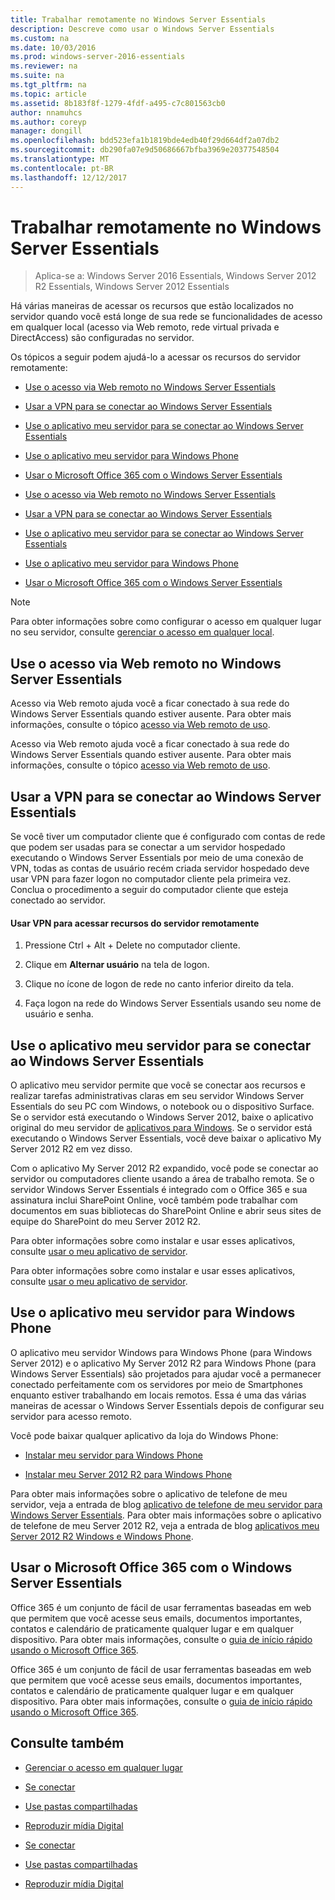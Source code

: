 ```yaml
---
title: Trabalhar remotamente no Windows Server Essentials
description: Descreve como usar o Windows Server Essentials
ms.custom: na
ms.date: 10/03/2016
ms.prod: windows-server-2016-essentials
ms.reviewer: na
ms.suite: na
ms.tgt_pltfrm: na
ms.topic: article
ms.assetid: 8b183f8f-1279-4fdf-a495-c7c801563cb0
author: nnamuhcs
ms.author: coreyp
manager: dongill
ms.openlocfilehash: bdd523efa1b1819bde4edb40f29d664df2a07db2
ms.sourcegitcommit: db290fa07e9d50686667bfba3969e20377548504
ms.translationtype: MT
ms.contentlocale: pt-BR
ms.lasthandoff: 12/12/2017
---
```

# <a name="work-remotely-in-windows-server-essentials"></a>Trabalhar remotamente no Windows Server Essentials

>Aplica-se a: Windows Server 2016 Essentials, Windows Server 2012 R2 Essentials, Windows Server 2012 Essentials
  
 Há várias maneiras de acessar os recursos que estão localizados no servidor quando você está longe de sua rede se funcionalidades de acesso em qualquer local (acesso via Web remoto, rede virtual privada e DirectAccess) são configuradas no servidor.  
  
 Os tópicos a seguir podem ajudá-lo a acessar os recursos do servidor remotamente:  
  

-   [Use o acesso via Web remoto no Windows Server Essentials](Work-Remotely-in-Windows-Server-Essentials.md#BKMA_RWA)  
  
-   [Usar a VPN para se conectar ao Windows Server Essentials](Work-Remotely-in-Windows-Server-Essentials.md#BKMK_3)  
  
-   [Use o aplicativo meu servidor para se conectar ao Windows Server Essentials](Work-Remotely-in-Windows-Server-Essentials.md#BKMK_App)  
  
-   [Use o aplicativo meu servidor para Windows Phone](Work-Remotely-in-Windows-Server-Essentials.md#BKMK_2)  
  
-   [Usar o Microsoft Office 365 com o Windows Server Essentials](Work-Remotely-in-Windows-Server-Essentials.md#BKMK_O365)  

-   [Use o acesso via Web remoto no Windows Server Essentials](../use/Work-Remotely-in-Windows-Server-Essentials.md#BKMA_RWA)  
  
-   [Usar a VPN para se conectar ao Windows Server Essentials](../use/Work-Remotely-in-Windows-Server-Essentials.md#BKMK_3)  
  
-   [Use o aplicativo meu servidor para se conectar ao Windows Server Essentials](../use/Work-Remotely-in-Windows-Server-Essentials.md#BKMK_App)  
  
-   [Use o aplicativo meu servidor para Windows Phone](../use/Work-Remotely-in-Windows-Server-Essentials.md#BKMK_2)  
  
-   [Usar o Microsoft Office 365 com o Windows Server Essentials](../use/Work-Remotely-in-Windows-Server-Essentials.md#BKMK_O365)  

  
> [!NOTE]
>  Para obter informações sobre como configurar o acesso em qualquer lugar no seu servidor, consulte [gerenciar o acesso em qualquer local](../manage/Manage-Anywhere-Access-in-Windows-Server-Essentials.md).  
  
##  <a name="BKMA_RWA"></a>Use o acesso via Web remoto no Windows Server Essentials  

 Acesso via Web remoto ajuda você a ficar conectado à sua rede do Windows Server Essentials quando estiver ausente. Para obter mais informações, consulte o tópico [acesso via Web remoto de uso](Use-Remote-Web-Access-in-Windows-Server-Essentials.md).  

 Acesso via Web remoto ajuda você a ficar conectado à sua rede do Windows Server Essentials quando estiver ausente. Para obter mais informações, consulte o tópico [acesso via Web remoto de uso](../use/Use-Remote-Web-Access-in-Windows-Server-Essentials.md).  

  
##  <a name="BKMK_3"></a>Usar a VPN para se conectar ao Windows Server Essentials  
 Se você tiver um computador cliente que é configurado com contas de rede que podem ser usadas para se conectar a um servidor hospedado executando o Windows Server Essentials por meio de uma conexão de VPN, todas as contas de usuário recém criada servidor hospedado deve usar VPN para fazer logon no computador cliente pela primeira vez. Conclua o procedimento a seguir do computador cliente que esteja conectado ao servidor.  
  
#### <a name="to-use-vpn-to-remotely-access-server-resources"></a>Usar VPN para acessar recursos do servidor remotamente  
  
1.  Pressione Ctrl + Alt + Delete no computador cliente.  
  
2.  Clique em **Alternar usuário** na tela de logon.  
  
3.  Clique no ícone de logon de rede no canto inferior direito da tela.  
  
4.  Faça logon na rede do Windows Server Essentials usando seu nome de usuário e senha.  
  
##  <a name="BKMK_App"></a>Use o aplicativo meu servidor para se conectar ao Windows Server Essentials  
 O aplicativo meu servidor permite que você se conectar aos recursos e realizar tarefas administrativas claras em seu servidor Windows Server Essentials do seu PC com Windows, o notebook ou o dispositivo Surface. Se o servidor está executando o Windows Server 2012, baixe o aplicativo original do meu servidor de [aplicativos para Windows](https://windows.microsoft.com/windows-8/apps). Se o servidor está executando o Windows Server Essentials, você deve baixar o aplicativo My Server 2012 R2 em vez disso.  
  
 Com o aplicativo My Server 2012 R2 expandido, você pode se conectar ao servidor ou computadores cliente usando a área de trabalho remota. Se o servidor Windows Server Essentials é integrado com o Office 365 e sua assinatura inclui SharePoint Online, você também pode trabalhar com documentos em suas bibliotecas do SharePoint Online e abrir seus sites de equipe do SharePoint do meu Server 2012 R2.  
  

 Para obter informações sobre como instalar e usar esses aplicativos, consulte [usar o meu aplicativo de servidor](Use-the-My-Server-App-to-Connect-to-Windows-Server-Essentials.md).  

 Para obter informações sobre como instalar e usar esses aplicativos, consulte [usar o meu aplicativo de servidor](../use/Use-the-My-Server-App-to-Connect-to-Windows-Server-Essentials.md).  

  
##  <a name="BKMK_2"></a>Use o aplicativo meu servidor para Windows Phone  
 O aplicativo meu servidor Windows para Windows Phone (para Windows Server 2012) e o aplicativo My Server 2012 R2 para Windows Phone (para Windows Server Essentials) são projetados para ajudar você a permanecer conectado perfeitamente com os servidores por meio de Smartphones enquanto estiver trabalhando em locais remotos. Essa é uma das várias maneiras de acessar o Windows Server Essentials depois de configurar seu servidor para acesso remoto.  
  
 Você pode baixar qualquer aplicativo da loja do Windows Phone:  
  
-   [Instalar meu servidor para Windows Phone](http://www.windowsphone.com/store/app/my-server/6c2f98d5-6fcf-4e1d-b8b1-cde62ea1a94a)  
  
-   [Instalar meu Server 2012 R2 para Windows Phone](http://www.windowsphone.com/store/app/my-server-2012-r2/44f596b5-0477-4096-b96e-ddd6ef64ad6b)  
  
 Para obter mais informações sobre o aplicativo de telefone de meu servidor, veja a entrada de blog [aplicativo de telefone de meu servidor para Windows Server Essentials](http://blogs.technet.com/b/sbs/archive/2012/09/18/my-server-phone-app-for-windows-server-2012-essentials.aspx). Para obter mais informações sobre o aplicativo de telefone de meu Server 2012 R2, veja a entrada de blog [aplicativos meu Server 2012 R2 Windows e Windows Phone](http://blogs.technet.com/b/sbs/archive/2013/11/19/my-server-2012-r2-windows-and-windows-phone-apps.aspx).  
  
##  <a name="BKMK_O365"></a>Usar o Microsoft Office 365 com o Windows Server Essentials  

 Office 365 é um conjunto de fácil de usar ferramentas baseadas em web que permitem que você acesse seus emails, documentos importantes, contatos e calendário de praticamente qualquer lugar e em qualquer dispositivo. Para obter mais informações, consulte o [guia de início rápido usando o Microsoft Office 365](Quick-Start-Guide-to-Using-Microsoft-Office-365-with-Windows-Server-Essentials.md).  

 Office 365 é um conjunto de fácil de usar ferramentas baseadas em web que permitem que você acesse seus emails, documentos importantes, contatos e calendário de praticamente qualquer lugar e em qualquer dispositivo. Para obter mais informações, consulte o [guia de início rápido usando o Microsoft Office 365](../use/Quick-Start-Guide-to-Using-Microsoft-Office-365-with-Windows-Server-Essentials.md).  

  
## <a name="see-also"></a>Consulte também  
  
-   [Gerenciar o acesso em qualquer lugar](../manage/Manage-Anywhere-Access-in-Windows-Server-Essentials.md)  
  

-   [Se conectar](Get-Connected-in-Windows-Server-Essentials.md)  
  
-   [Use pastas compartilhadas](Use-Shared-Folders-in-Windows-Server-Essentials.md)  
  
-   [Reproduzir mídia Digital](Play-Digital-Media-in-Windows-Server-Essentials.md)

-   [Se conectar](../use/Get-Connected-in-Windows-Server-Essentials.md)  
  
-   [Use pastas compartilhadas](../use/Use-Shared-Folders-in-Windows-Server-Essentials.md)  
  
-   [Reproduzir mídia Digital](../use/Play-Digital-Media-in-Windows-Server-Essentials.md)


